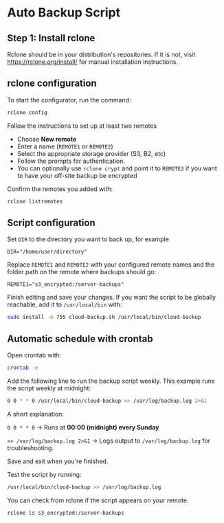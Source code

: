 # Auto Backup Script

## Step 1: Install rclone

Rclone should be in your distribution's repositories. If it is not, visit https://rclone.org/install/ for manual installation instructions.

## rclone configuration
To start the configurator, run the command:
```bash
rclone config
```
Follow the instructions to set up at least two remotes
   - Choose **New remote**
   - Enter a name (`REMOTE1` or `REMOTE2`)
   - Select the appropriate storage provider (S3, B2, etc)
   - Follow the prompts for authentication.
   - You can optionally use `rclone crypt` and point it to `REMOTE2` if you want to have your off-site backup be encrypted

Confirm the remotes you added with:
```bash
rclone listremotes
```

## Script configuration

Set `DIR`  to the directory you want to back up, for example 

```DIR="/home/user/directory"```

Replace `REMOTE1` and `REMOTE2` with your configured remote names and the folder path on the remote where backups should go:

```REMOTE1="s3_encrypted:/server-backups"```

Finish editing and save your changes. If you want the script to be globally reachable, add it to `/usr/local/bin` with:

```bash
sudo install -m 755 cloud-backup.sh /usr/local/bin/cloud-backup
```

## Automatic schedule with crontab

Open crontab with:
```bash
crontab -e
```

Add the following line to run the backup script weekly. This example runs the script weekly at midnight:

```bash
0 0 * * 0 /usr/local/bin/cloud-backup >> /var/log/backup.log 2>&1
```
A short explanation:

`0 0 * * 0` → Runs at **00:00 (midnight) every Sunday**

`>> /var/log/backup.log 2>&1` → Logs output to `/var/log/backup.log` for troubleshooting.

Save and exit when you're finished.

Test the script by running:
```bash
/usr/local/bin/cloud-backup >> /var/log/backup.log
```

You can check from rclone if the script appears on your remote.
```bash
rclone ls s3_encrypted:/server-backups
```